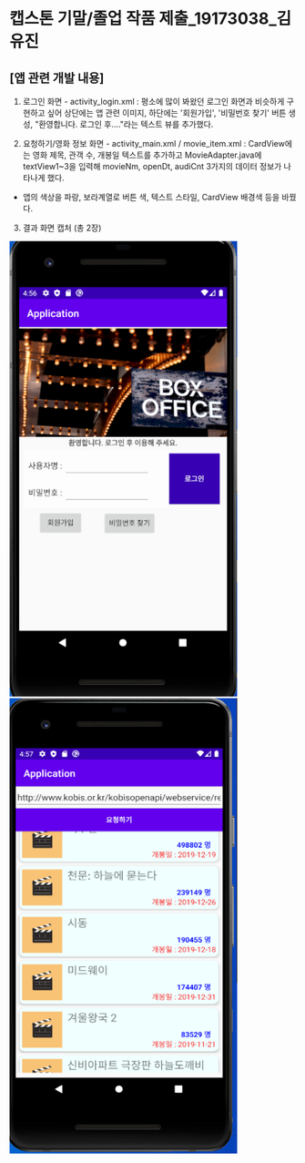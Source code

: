 # 캡스톤 기말/졸업 작품 제출_19173038_김유진

## [앱 관련 개발 내용]
1. 로그인 화면 - activity_login.xml : 평소에 많이 봐왔던 로그인 화면과 비슷하게 구현하고 싶어 상단에는 앱 관련 이미지, 하단에는 '회원가입', '비밀번호 찾기' 버튼 생성,
"환영합니다. 로그인 후...."라는 텍스트 뷰를 추가했다. 

2. 요청하기/영화 정보 화면 - activity_main.xml / movie_item.xml : CardView에는 영화 제목, 관객 수, 개봉일 텍스트를 추가하고 MovieAdapter.java에 textView1~3을 입력해
movieNm, openDt, audiCnt 3가지의 데이터 정보가 나타나게 했다.
 
 
- 앱의 색상을 파랑, 보라계열로 버튼 색, 텍스트 스타일, CardView 배경색 등을 바꿨다. 

3. 결과 화면 캡처 (총 2장)

<img width="400" height="800"  src="https://github.com/yujin211/Application/blob/master/app/%EB%A1%9C%EA%B7%B8%EC%9D%B8%ED%99%94%EB%A9%B4.PNG?raw=true.PNG" width=""></img>
<img width="400" height="800"  src="https://github.com/yujin211/Application/blob/master/app/%EC%98%81%ED%99%94%EC%A0%95%EB%B3%B4%ED%99%94%EB%A9%B4.PNG?raw=true.PNG" width=""></img>
